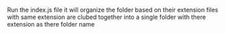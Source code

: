 Run the index.js file it will organize the folder based on their extension 
files with same extension are clubed together into a single folder with there extension as there folder name
